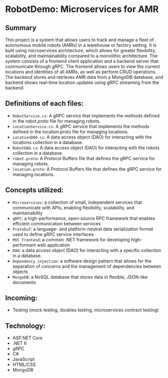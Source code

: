 # RobotDemo: Microservices for AMR
## Summary
This project is a system that allows users to track and manage a fleet of autonomous mobile robots (AMRs) in a warehouse or factory setting. It is built using microservices architecture, which allows for greater flexibility, scalability, and maintainability compared to a monolithic architecture. The system consists of a frontend client application and a backend server that communicate through gRPC. The frontend allows users to view the current locations and identities of all AMRs, as well as perform CRUD operations. The backend stores and retrieves AMR data from a MongoDB database, and backend shows real-time location updates using gRPC streaming from the backend.

## Definitions of each files:
- `RobotService.cs`: A gRPC service that implements the methods defined in the robot.proto file for managing robots.
- `LocationService.cs`: A gRPC service that implements the methods defined in the location.proto file for managing locations.
- `LocationDAO.cs`: A data access object (DAO) for interacting with the locations collection in a database.
- `RobotDAO.cs`: A data access object (DAO) for interacting with the robots collection in a database.
- `robot.proto`: A Protocol Buffers file that defines the gRPC service for managing robots.
- `location.proto`: A Protocol Buffers file that defines the gRPC service for managing locations.

## Concepts utilized:
- `Microservices`: a collection of small, independent services that communicate with APIs, enabling flexibility, scalability, and maintainability
- `gRPC`: a high-performance, open-source RPC framework that enables efficient communication between services
- `Protobuf`: a language- and platform-neutral data serialization format used to define gRPC service interfaces
- `MVC Frontend`: a common .NET framework for developing high-performant web application
- `DAO`: a data access object (DAO) for interacting with a specific collection in a database.
- `Dependency injection`: a software design pattern that allows for the separation of concerns and the management of dependencies between objects
- `MongoDB`: a NoSQL database that stores data in flexible, JSON-like documents


## Incoming:
- Testing (mock testing, doubles testing, microservices contract testing)

## Technology:
- ASP.NET Core
- .NET 6
- gRPC
- C#
- JavaScript
- HTML/CSS
- MongoDB